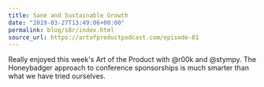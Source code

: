 ```yaml
---
title: Sane and Sustainable Growth
date: "2019-03-27T13:49:06+00:00"
permalink: blog/s8r/index.html
source_url: https://artofproductpodcast.com/episode-81
---
```


Really enjoyed this week's Art of the Product with @r00k and @stympy. The Honeybadger approach to conference sponsorships is much smarter than what we have tried ourselves.
